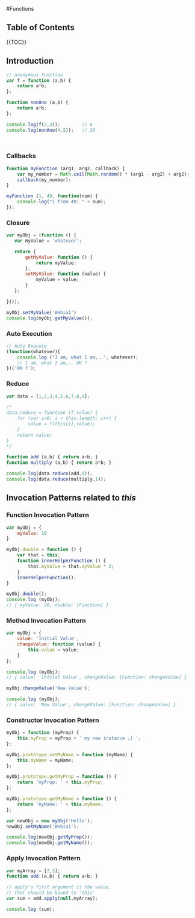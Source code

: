 #Functions

## Table of Contents

{{TOC}}

## Introduction

```javascript
// anonymous function
var f = function (a,b) {
    return a*b;
};

function nonAno (a,b) {
    return a*b;
};

console.log(f(2,3));        // 6
console.log(nonAno(4,5));   // 20




```

### Callbacks

```javascript
function myFunction (arg1, arg2, callback) {
    var my_number = Math.ceil(Math.random() * (arg1 - arg2) + arg2);
    callback(my_number);
}

myFunction (1, 49, function(num) {
    console.log("1 from 49: " + num);
});
```

### Closure

```javascript
var myObj = (function () {
   var myValue = 'whatever';

   return {
       getMyValue: function () {
           return myValue;
       },
       setMyValue: function (value) {
           myValue = value;
       }
   };

}());

myObj.setMyValue('Webia1')
console.log(myObj.getMyValue());
```

### Auto Execution

```javascript
// Auto Execute
(function(whatever){
    console.log ("I am, what I am,..", whatever);
    // I am, what I am,.. OK ?
})('OK ?');
```

### Reduce

```javascript
var data = [1,2,3,4,5,6,7,8,9];

/*
data.reduce = function (f,value) {
    for (var i=0; i < this.length; i++) {
        value = f(this[i],value);
    }
    return value;
}
*/

function add (a,b) { return a+b; }
function multiply (a,b) { return a*b; }

console.log(data.reduce(add,0));
console.log(data.reduce(multiply,1));

```

## Invocation Patterns related to ***this***

### Function Invocation Pattern

```javascript
var myObj = {
    myValue: 10
}

myObj.double = function () {
    var that = this;
    function innerHelperFunction () {
        that.myValue = that.myValue * 2;
    }
    innerHelperFunction();
}

myObj.double();
console.log (myObj);
// { myValue: 20, double: [Function] }

```

### Method Invocation Pattern

```javascript
var myObj = {
    value: 'Initial Value',
    changeValue: function (value) {
        this.value = value;
    }
};

console.log (myObj);
// { value: 'Initial Value', changeValue: [Function: changeValue] }

myObj.changeValue('New Value');

console.log (myObj);
// { value: 'New Value', changeValue: [Function: changeValue] }
```

### Constructor Invocation Pattern

```javascript
myObj = function (myProp) {
    this.myProp = myProp + ' my new instance ;) ';
};

myObj.prototype.setMyName = function (myName) {
    this.myName = myName;
};

myObj.prototype.getMyProp = function () {
    return 'myProp: ' + this.myProp;
};

myObj.prototype.getMyName = function () {
    return 'myName: ' + this.myName;
};

var newObj = new myObj('Hello');
newObj.setMyName('Webia1');

console.log(newObj.getMyProp());
console.log(newObj.getMyName());

```

### Apply Invocation Pattern

```javascript
var myArray = [2,3];
function add (a,b) { return a+b; }

// apply's first argument is the value,
// that should be bound to 'this'
var sum = add.apply(null,myArray);

console.log (sum);
```